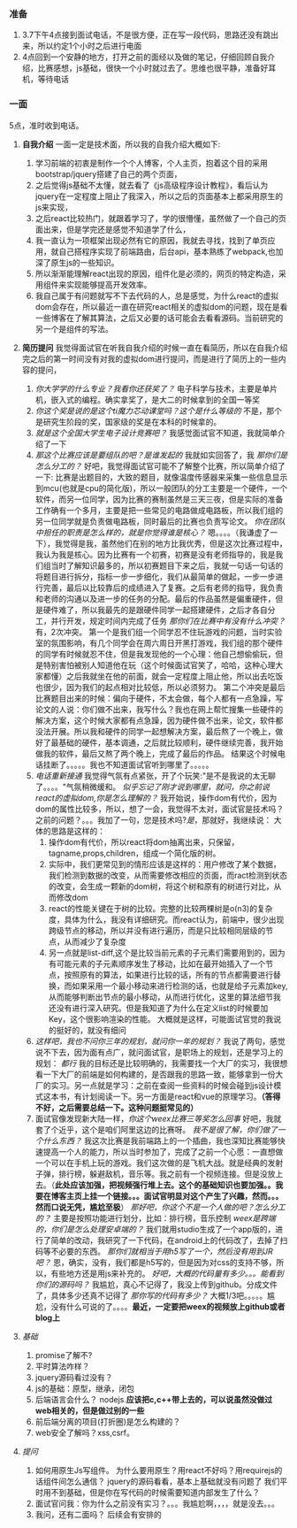 ### 准备
1. 3.7下午4点接到面试电话，不是很方便，正在写一段代码，思路还没有跳出来，所以约定1个小时之后进行电面
2. 4点回到一个安静的地方，打开之前的面经以及做的笔记，仔细回顾自我介绍，比赛感想，js基础，很快一个小时就过去了。思维也很平静，准备好耳机，等待电话

### 一面
5点，准时收到电话。
1. **自我介绍**
    一面一定是技术面，所以我的自我介绍大概如下:
    1. 学习前端的初衷是制作一个个人博客，个人主页，抱着这个目的采用bootstrap/jquery搭建了自己的两个页面，
    2. 之后觉得js基础不太懂，就去看了《js高级程序设计教程》，看后认为jquery在一定程度上阻止了我深入，所以之后的页面基本上都采用原生的js来实现，
    3. 之后react比较热门，就跟着学习了，学的很懵懂，虽然做了一个自己的页面出来，但是学完还是感觉不知道学了什么，
    4. 我一直认为一项框架出现必然有它的原因，我就去寻找，找到了单页应用，就自己搭程序实现了前端路由，后台api，基本熟练了webpack,也加深了原生js的一些知识。
    5. 所以渐渐能理解react出现的原因，组件化是必须的，网页的特定构造，采用组件来实现能够提高开发效率。
    6. 我自己属于有问题就写不下去代码的人，总是感觉，为什么react的虚拟dom会存在，所以最近一直在研究react相关的虚拟dom的问题，现在是看一些博客在了解其算法，之后又必要的话可能会去看看源码。当前研究的另一个是组件的写法。
2. **简历提问**
    我觉得面试官在听我自我介绍的时候一直在看简历，所以在自我介绍完之后的第一时间没有对我的虚拟dom进行提问，而是进行了简历上的一些内容的提问，
    1. *你大学学的什么专业？我看你还获奖了？*
        电子科学与技术，主要是单片机，嵌入式的编程。确实拿奖了，是大二的时候拿到的全国一等奖
    2. *你这个奖是说的是这个ti魔力芯动课堂吗？这个是什么等级的*
        不是，那个是研究生阶段的奖，国家级的奖是在本科的时候拿的。
    3. *就是这个全国大学生电子设计竞赛吧？*
        我感觉面试官不知道，我就简单介绍了一下
    4. *那这个比赛应该是要组队的吧？是谁发起的*
        我就如实回答了，我
        *那你们是怎么分工的？*
        好吧，我觉得面试官可能不了解整个比赛，所以简单介绍了一下:
        比赛是出题目的，大致的题目，就像温度传感器来采集一些信息显示到mcu(也就是cpu的简化版)，所以一般团队的分工主要是一个硬件，一个软件，而另一位同学，因为比赛的赛制虽然是三天三夜，但是实际的准备工作确有一个多月，主要是把一些常见的电路做成电路板，所以我们组的另一位同学就是负责做电路板，同时最后的比赛也负责写论文。
        *你在团队中担任的职责是怎么样的，就是你觉得谁是核心？*
        嗯。。。。（我谦虚了一下），我觉得是我，虽然他们在别的地方比我优秀，但是这次比赛过程中，我认为我是核心。因为比赛有一个初赛，初赛是没有老师指导的，我是我们组当时了解知识最多的，所以初赛题目下来之后，我就一句话一句话的将题目进行拆分，指标一步一步细化，我们从最简单的做起，一步一步进行完善，最后以比较靠后的成绩进入了复赛。之后有老师的指导，我负责和老师的沟通以及进一步的任务的分配。最后的作品虽然是偏重硬件，但是硬件难了，所以我最先的是跟硬件同学一起搭建硬件，之后才各自分工，并行开发，规定时间内完成了任务
        *那你们在比赛中有没有什么冲突？*
        有，2次冲突。
        第一个是我们组一个同学忍不住玩游戏的问题，当时实验室的氛围影响，有几个同学会在周六周日开黑打游戏，我们组的那个硬件的同学有时候就忍不住，但是我发现他的一个心理：他自己想偷偷玩，但是特别害怕被别人知道他在玩（这个时候面试官笑了，哈哈，这种心理大家都懂）之后我就坐在他的前面，就会一定程度上阻止他，所以出去吃饭也很少，因为我们的起点相对比较低，所以必须努力。
        第二个冲突是最后比赛题目出来的时候：偏向于硬件，不太会做，每个人都有一点急躁，写论文的人说：你们做不出来，我写什么？我也在网上帮忙搜集一些硬件的解决方案，这个时候大家都有点急躁，因为硬件做不出来，论文，软件都没法开展。所以我和硬件的同学一起想解决方案，最后熬了一个晚上，做好了最基础的硬件，基本调通，之后就比较顺利，硬件继续完善，我开始做我的软件，最后又熬了两个晚上，完成了最后的作品。
        结果这个时候电话挂断了。。。。。我也不知道面试官听到哪里了。。。。。
    5.  *电话重新接通*
        我觉得气氛有点紧张，开了个玩笑:"是不是我说的太无聊了。。。。"气氛稍微缓和。
        *似乎忘记了刚才说到哪里，就问，你之前说react的虚拟dom,你是怎么理解的？*
        我开始说，操作dom有代价，因为dom的属性比较多，所以，想了一会，我觉得不太对，面试官是技术吗？之前的问题？。。。我加了一句，您是技术吗?*是*，那就好，我继续说：
        大体的思路是这样的：
        1. 操作dom有代价，所以react将dom抽离出来，只保留，tagname,props,children，组成一个简化版的树。
        2. 实际中，我们更常见到的情形应该是这样的：用户修改了某个数据，我们检测到数据的改变，从而需要修改相应的页面，而ract检测到状态的改变，会生成一颗新的dom树，将这个树和原有的树进行对比，从而修改dom
        3. react的性能关键在于树的比较。完整的比较两棵树是o(n3)的复杂度，具体为什么，我没有详细研究。而react认为，前端中，很少出现跨级节点的移动，所以并没有进行遍历，而是只比较相同层级的节点，从而减少了复杂度
        4. 另一点就是list-diff,这个是比较当前元素的子元素们需要用到的，因为有可能元素的子元素顺序发生了移动，比如在最开始插入了一个节点，按照原有的算法，如果进行比较的话，所有的节点都需要进行替换，而如果采用一个最小移动来进行检测的话，也就是给子元素加key,从而能够判断出节点的最小移动，从而进行优化，这里的算法细节我还没有进行深入研究。但是我知道了为什么在定义list的时候要加Key，这个很影响渲染的性能。
        大概就是这样，可能面试官觉的我说的挺好的，就没有细问
    6.  *这样吧，我也不问你三年的规划，就问你一年的规划？*
        我说了两句，感觉说不下去，因为面有点广，就问面试官，是职场上的规划，还是学习上的规划：
        *都行*
        我的目标还是比较明确的，我需要找一个大厂的实习，我很想看一下大厂的前端是如何构建的，是否跟我的思路一致，能够拿到一份大厂的实习。另一点就是学习：之前在查阅一些资料的时候会碰到js设计模式这本书，有计划阅读一下。另一方面是react和vue的原理学习。**（答得不好，之后需要总结一下。这种问题挺常见的）**
    7.  面试官像发现新大陆一样，*你这个weex比赛三等奖怎么回事*
        好吧，我就套了个近乎，这个是咱们阿里这边的比赛呀。
        *我不是很了解，你们做了一个什么东西？*
        我这次比赛是我前端路上的一个插曲，我也深知比赛能够快速提高一个人的能力，所以当时参加了，完成了之前一个心愿：一直想做一个可以在手机上玩的游戏。我们这次做的是飞机大战。就是经典的发射子弹，排行榜，躲避敌机，音乐等。我之前有一个视频连接。但是没放上去。（**此处应该加强，把视频强行堆上去。这个的基础知识也要加强。。我要在博客主页上挂一个链接。。。面试官明显对这个产生了兴趣，然而。。。然而口说无凭，尴尬至极**）
        *那好吧，你这个不是一个人做的吧？怎么分工的？*
        主要是按照功能进行划分，比如：排行榜，音乐控制
        *weex是跨端的，你们是怎么处理安卓端的？*
        我们就用studio生成了一个app版的，进行了简单的改动，我研究了一下代码，在android上的代码改了，去掉了扫码等不必要的东西。
        *那你们就相当于用h5写了一个，然后没有用到JR吧？*
        恩，确实，没有，我们都是h5写的，但是因为对css的支持不够，所以，有些地方还是用js来补充的。
        *好吧，大概的代码量有多少。。。能看到你们的源码吗？*
        我尴尬，真心不记得了，我没上传到github。分成文件了，具体多少还真不记得了
        *那你写的代码有多少？*
        大概1/3吧。。。。。尴尬，没有什么可说的了。。。。**最近，一定要把weex的视频放上github或者blog上**
3. *基础*
    1. promise了解不?
    2. 平时算法咋样？
    3. jquery源码看过没有？
    2. js的基础：原型，继承，闭包
    3. 后端语言会什么？
        nodejs.**应该把c,c++带上去的，可以说虽然没做过web相关的，但是做过别的一些**
    4. 前后端分离的项目(打折圈)是怎么构建的？
    5. web安全了解吗？xss,csrf。

4. *提问*
    1. 如何用原生Js写组件。
        为什么要用原生？用react不好吗？用requirejs的话组件间怎么通信？
        jquery的源码看看，基本上基础就没有问题了
       我们平时用不到基础，但是你在写代码的时候需要知道内部发生了什么？
    2. 面试官问我：你为什么之前没有实习？。。。我尴尬啊，，，，就是没去。。。
    3. 我问，还有二面吗？
        后续会有安排的
